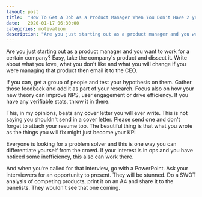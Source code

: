 ```yaml
---
layout: post
title:  "How To Get A Job As a Product Manager When You Don't Have 2 years of Experience"
date:   2020-01-17 06:30:00
categories: motivation
description: "Are you just starting out as a product manager and you want to work for a certain company?"
---
```

Are you just starting out as a product manager and you want to work for a certain company? Easy, take the company's product and dissect it. Write about what you love, what you don't like and what you will change if you were managing that product then email it to the CEO.

If you can, get a group of people and test your hypothesis on them. Gather those feedback and add it as part of your research. Focus also on how your new theory can improve NPS, user engagement or drive efficiency.  If you have any verifiable stats, throw it in there.

This, in my opinions, beats any cover letter you will ever write. This is not saying you shouldn't send in a cover letter. Please send one and don't forget to attach your resume too. The beautiful thing is that what you wrote as the things you will fix might just become your KPI

Everyone is looking for a problem solver and this is one way you can differentiate yourself from the crowd. If your interest is in ops and you have noticed some inefficiency, this also can work there.

And when you’re called for that interview, go with a PowerPoint. Ask your interviewers for an opportunity to present. They will be stunned. Do a SWOT analysis of competing products, print it on an A4 and share it to the panelists. They wouldn’t see that one coming.